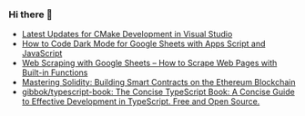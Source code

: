 ### Hi there 👋


<!-- BLOG-POST-LIST:START -->
- [Latest Updates for CMake Development in Visual Studio](https://app.daily.dev/posts/uDRdNxhaX?utm_source=rss&utm_medium=bookmarks&utm_campaign=jZu2oVM8P7ANqyhPj594t)
- [How to Code Dark Mode for Google Sheets with Apps Script and JavaScript](https://app.daily.dev/posts/GIylVyk91?utm_source=rss&utm_medium=bookmarks&utm_campaign=jZu2oVM8P7ANqyhPj594t)
- [Web Scraping with Google Sheets – How to Scrape Web Pages with Built-in Functions](https://app.daily.dev/posts/YE6YttTHN?utm_source=rss&utm_medium=bookmarks&utm_campaign=jZu2oVM8P7ANqyhPj594t)
- [Mastering Solidity: Building Smart Contracts on the Ethereum Blockchain](https://app.daily.dev/posts/3P4NBLsDd?utm_source=rss&utm_medium=bookmarks&utm_campaign=jZu2oVM8P7ANqyhPj594t)
- [gibbok/typescript-book: The Concise TypeScript Book: A Concise Guide to Effective Development in TypeScript. Free and Open Source.](https://app.daily.dev/posts/c7jgBPgy2?utm_source=rss&utm_medium=bookmarks&utm_campaign=jZu2oVM8P7ANqyhPj594t)
<!-- BLOG-POST-LIST:END -->

